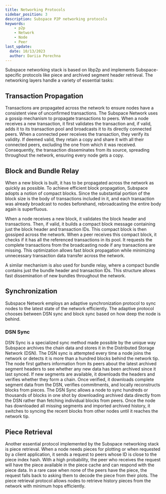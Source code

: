 ```yaml
---
title: Networking Protocols
sidebar_position: 3
description: Subspace P2P networking protocols
keywords:
    - p2p
    - Network
    - Node
    - Peer
last_update:
  date: 10/13/2023
  author: Dariia Porechna
---
```


Subspace networking stack is based on libp2p and implements Subspace-specific protocols like piece and archived segment header retrieval. The networking layers handle a variety of essential tasks:

## Transaction Propagation

Transactions are propagated across the network to ensure nodes have a consistent view of unconfirmed transactions. The Subspace Network uses a gossip mechanism to propagate transactions to peers. When a node receives a new transaction, it first validates the transaction and, if valid, adds it to its transaction pool and broadcasts it to its directly connected peers. When a connected peer receives the transaction, they verify its validity. If deemed valid, they retain a copy and share it with all their connected peers, excluding the one from which it was received. Consequently, the transaction disseminates from its source, spreading throughout the network, ensuring every node gets a copy. 

## Block and Bundle Relay

When a new block is built, it has to be propagated across the network as quickly as possible. To achieve efficient block propagation, Subspace adopts a notion of compact blocks. Since the substantial portion of the block size is the body of transactions included in it, and each transaction was already broadcast to nodes beforehand, rebroadcasting the entire body again is superfluous. 

When a node receives a new block, it validates the block header and transactions. Then, if valid, it builds a compact block message containing just the block header and transaction IDs. This compact block is then gossiped across the network. When a peer receives this compact block, it checks if it has all the referenced transactions in its pool. It requests the complete transactions from the broadcasting node if any transactions are missing. This optimization allows fast block propagation while minimizing unnecessary transaction data transfer across the network.

A similar mechanism is also used for bundle relay, where a compact bundle contains just the bundle header and transaction IDs. This structure allows fast dissemination of new bundles throughout the network.

## Synchronization

Subspace Network employs an adaptive synchronization protocol to sync nodes to the latest state of the network efficiently. The adaptive protocol chooses between DSN sync and block sync based on how deep the node is behind.

### DSN Sync

DSN Sync is a specialized sync method made possible by the unique way Subspace archives the chain data and stores it in the Distributed Storage Network (DSN). 
The DSN sync is attempted every time a node joins the network or detects it is more than a hundred blocks behind the network tip. The node first gathers information from its peers about the latest archived segment headers to see whether any new data has been archived since it last synced. If new segments are available, it downloads the headers and verifies whether they form a chain. Once verified, it downloads complete segment data from the DSN, verifies commitments, and locally reconstructs blocks from pieces. The DSN Sync allows a node to sync hundreds or thousands of blocks in one shot by downloading archived data directly from the DSN rather than fetching individual blocks from peers.
Once the node has downloaded all missing segments and imported archived history, it switches to syncing the recent blocks from other nodes until it reaches the network tip.

## Piece Retrieval

Another essential protocol implemented by the Subspace networking stack is piece retrieval. When a node needs pieces for plotting or when requested by a client application, it sends a request to peers whose ID is close to the piece index hash. With a high probability, the peer who receives the request will have the piece available in the piece cache and can respond with the piece data. In a rare case when none of the peers have the piece, the request falls back to asking them to decode the piece from their plots.
The piece retrieval protocol allows nodes to retrieve history pieces from the network with minimum hops efficiently.